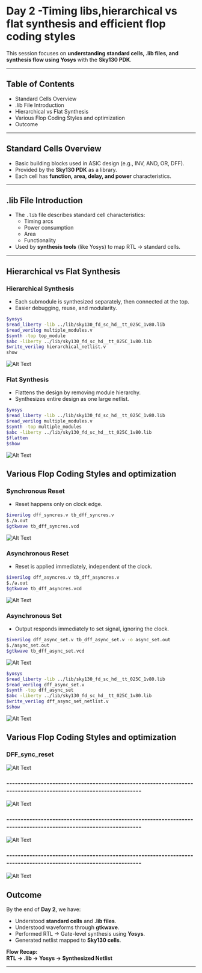 
# Day 2 -Timing libs,hierarchical vs flat synthesis and efficient flop coding styles
 

This session focuses on **understanding standard cells, .lib files, and synthesis flow using Yosys** with the **Sky130 PDK**.  

---

## Table of Contents  
- Standard Cells Overview  
- .lib File Introduction
- Hierarchical vs Flat Synthesis
- Various Flop Coding Styles and optimization 
- Outcome  

---

##  Standard Cells Overview  
- Basic building blocks used in ASIC design (e.g., INV, AND, OR, DFF).  
- Provided by the **Sky130 PDK** as a library.  
- Each cell has **function, area, delay, and power** characteristics.  

---

## .lib File Introduction  
- The `.lib` file describes standard cell characteristics:  
  - Timing arcs  
  - Power consumption  
  - Area  
  - Functionality  
- Used by **synthesis tools** (like Yosys) to map RTL → standard cells.  

---

## Hierarchical vs Flat Synthesis


### Hierarchical Synthesis 
- Each submodule is synthesized separately, then connected at the top.
- Easier debugging, reuse, and modularity.
```bash
$yosys
$read_liberty -lib ../lib/sky130_fd_sc_hd__tt_025C_1v80.lib
$read_verilog multiple_modules.v
$synth -top top_module
$abc -liberty ../lib/sky130_fd_sc_hd__tt_025C_1v80.lib
$write_verilog hierarchical_netlist.v
show
```
![Alt Text](Image/hier.png)
### Flat Synthesis 
- Flattens the design by removing module hierarchy.
- Synthesizes entire design as one large netlist.
```bash
$yosys
$read_liberty -lib ../lib/sky130_fd_sc_hd__tt_025C_1v80.lib
$read_verilog multiple_modules.v
$synth -top multiple_modules
$abc -liberty ../lib/sky130_fd_sc_hd__tt_025C_1v80.lib
$flatten
$show
```
![Alt Text](Image/flat.png)

##  Various Flop Coding Styles and optimization 

### Synchronous Reset

- Reset happens only on clock edge.
```bash
$iverilog dff_syncres.v tb_dff_syncres.v 
$./a.out
$gtkwave tb_dff_syncres.vcd
```

![Alt Text](Image/sync_reset.png)

### Asynchronous  Reset 
- Reset is applied immediately, independent of the clock.

```bash
$iverilog dff_asyncres.v tb_dff_asyncres.v 
$./a.out
$gtkwave tb_dff_asyncres.vcd
```
![Alt Text](Image/gtkwave_dff.png)

### Asynchronous  Set 
- Output responds immediately to set signal, ignoring the clock.

```bash
$iverilog dff_async_set.v tb_dff_async_set.v -o async_set.out
$./async_set.out
$gtkwave tb_dff_async_set.vcd
```
![Alt Text](Image/async_set_dff.png)

```bash
$yosys
$read_liberty -lib ../lib/sky130_fd_sc_hd__tt_025C_1v80.lib
$read_verilog dff_async_set.v
$synth -top dff_async_set
$abc -liberty ../lib/sky130_fd_sc_hd__tt_025C_1v80.lib
$write_verilog dff_async_set_netlist.v
$show
```
![Alt Text](Image/async_set.png)

##  Various Flop Coding Styles and optimization 

### DFF_sync_reset

![Alt Text](Image/sync_reset.png)


### ----------------------------------------------------------------------------------------------------------------

![Alt Text](Image/async_set.png)

### ----------------------------------------------------------------------------------------------------------------

![Alt Text](Image/async_set_dff.png)

### ----------------------------------------------------------------------------------------------------------------
![Alt Text](Image/gtkwave_dff.png)

##  Outcome  

By the end of **Day 2**, we have:  
- Understood **standard cells** and **.lib files**.
- Understood waveforms through **gtkwave**.
- Performed RTL → Gate-level synthesis using **Yosys**.  
- Generated netlist mapped to **Sky130 cells**.  

**Flow Recap:**  
**RTL → .lib → Yosys → Synthesized Netlist**

---
